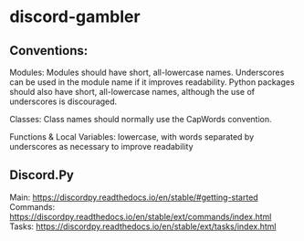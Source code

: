 # discord-gambler

## Conventions:
Modules:
Modules should have short, all-lowercase names. Underscores can be used in the module name if it improves readability. Python packages should also have short, all-lowercase names, although the use of underscores is discouraged.

Classes:
Class names should normally use the CapWords convention.

Functions & Local Variables:
lowercase, with words separated by underscores as necessary to improve readability

## Discord.Py
Main:       https://discordpy.readthedocs.io/en/stable/#getting-started
Commands:   https://discordpy.readthedocs.io/en/stable/ext/commands/index.html
Tasks:      https://discordpy.readthedocs.io/en/stable/ext/tasks/index.html